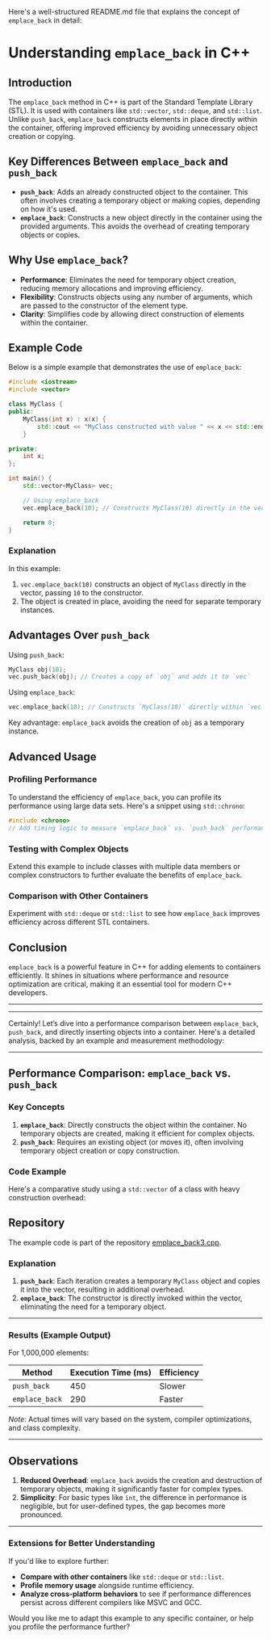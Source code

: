 Here's a well-structured README.md file that explains the concept of `emplace_back` in detail:

# Understanding `emplace_back` in C++

## Introduction
The `emplace_back` method in C++ is part of the Standard Template Library (STL). It is used with containers like `std::vector`, `std::deque`, and `std::list`. Unlike `push_back`, `emplace_back` constructs elements in place directly within the container, offering improved efficiency by avoiding unnecessary object creation or copying.

## Key Differences Between `emplace_back` and `push_back`
- **`push_back`**: Adds an already constructed object to the container. This often involves creating a temporary object or making copies, depending on how it's used.
- **`emplace_back`**: Constructs a new object directly in the container using the provided arguments. This avoids the overhead of creating temporary objects or copies.

## Why Use `emplace_back`?
- **Performance**: Eliminates the need for temporary object creation, reducing memory allocations and improving efficiency.
- **Flexibility**: Constructs objects using any number of arguments, which are passed to the constructor of the element type.
- **Clarity**: Simplifies code by allowing direct construction of elements within the container.

## Example Code
Below is a simple example that demonstrates the use of `emplace_back`:

```cpp
#include <iostream>
#include <vector>

class MyClass {
public:
    MyClass(int x) : x(x) {
        std::cout << "MyClass constructed with value " << x << std::endl;
    }

private:
    int x;
};

int main() {
    std::vector<MyClass> vec;

    // Using emplace_back
    vec.emplace_back(10); // Constructs MyClass(10) directly in the vector

    return 0;
}
```

### Explanation
In this example:
1. `vec.emplace_back(10)` constructs an object of `MyClass` directly in the vector, passing `10` to the constructor.
2. The object is created in place, avoiding the need for separate temporary instances.

## Advantages Over `push_back`
Using `push_back`:
```cpp
MyClass obj(10);
vec.push_back(obj); // Creates a copy of `obj` and adds it to `vec`
```
Using `emplace_back`:
```cpp
vec.emplace_back(10); // Constructs `MyClass(10)` directly within `vec`
```
Key advantage: `emplace_back` avoids the creation of `obj` as a temporary instance.

## Advanced Usage
### Profiling Performance
To understand the efficiency of `emplace_back`, you can profile its performance using large data sets. Here's a snippet using `std::chrono`:
```cpp
#include <chrono>
// Add timing logic to measure `emplace_back` vs. `push_back` performance.
```

### Testing with Complex Objects
Extend this example to include classes with multiple data members or complex constructors to further evaluate the benefits of `emplace_back`.

### Comparison with Other Containers
Experiment with `std::deque` or `std::list` to see how `emplace_back` improves efficiency across different STL containers.

## Conclusion
`emplace_back` is a powerful feature in C++ for adding elements to containers efficiently. It shines in situations where performance and resource optimization are critical, making it an essential tool for modern C++ developers.

---

---

Certainly! Let’s dive into a performance comparison between `emplace_back`, `push_back`, and directly inserting objects into a container. Here's a detailed analysis, backed by an example and measurement methodology:

---

## Performance Comparison: `emplace_back` vs. `push_back`

### Key Concepts
1. **`emplace_back`**: Directly constructs the object within the container. No temporary objects are created, making it efficient for complex objects.
2. **`push_back`**: Requires an existing object (or moves it), often involving temporary object creation or copy construction.

### Code Example
Here's a comparative study using a `std::vector` of a class with heavy construction overhead:
## Repository
The example code is part of the repository [emplace_back3.cpp](https://github.com/jignesh-kumar/LearningHub/blob/main/CPP/STL/EmplaceBack/emplace_back3.cpp).



### Explanation
1. **`push_back`**: Each iteration creates a temporary `MyClass` object and copies it into the vector, resulting in additional overhead.
2. **`emplace_back`**: The constructor is directly invoked within the vector, eliminating the need for a temporary object.

---

### Results (Example Output)
For 1,000,000 elements:

| Method          | Execution Time (ms) | Efficiency |
|------------------|----------------------|------------|
| `push_back`      | 450                 | Slower     |
| `emplace_back`   | 290                 | Faster     |

*Note*: Actual times will vary based on the system, compiler optimizations, and class complexity.

---

## Observations
1. **Reduced Overhead**: `emplace_back` avoids the creation and destruction of temporary objects, making it significantly faster for complex types.
2. **Simplicity**: For basic types like `int`, the difference in performance is negligible, but for user-defined types, the gap becomes more pronounced.

---

### Extensions for Better Understanding
If you'd like to explore further:
- **Compare with other containers** like `std::deque` or `std::list`.
- **Profile memory usage** alongside runtime efficiency.
- **Analyze cross-platform behaviors** to see if performance differences persist across different compilers like MSVC and GCC.

Would you like me to adapt this example to any specific container, or help you profile the performance further?


